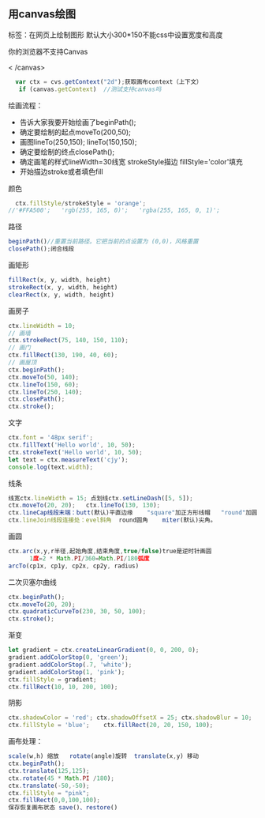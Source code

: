 ## 用canvas绘图

  <canvas>标签：在网页上绘制图形  默认大小300*150不能css中设置宽度和高度
  <canvas id="myCanvas" width="200" height="200"> 
      <p>你的浏览器不支持Canvas</p>
 < /canvas>



```javascript
  var ctx = cvs.getContext("2d");获取画布context（上下文）
   if (canvas.getContext)  //测试支持canvas吗
```

绘画流程：

-  告诉大家我要开始绘画了beginPath();
  - 确定要绘制的起点moveTo(200,50);
  - 画图lineTo(250,150);    lineTo(150,150);
  - 确定要绘制的终点closePath();
  -  确定画笔的样式lineWidth=30线宽  strokeStyle描边 fillStyle='color'填充
  -  开始描边stroke或者填色fill

颜色
       

```javascript
  ctx.fillStyle/strokeStyle = 'orange';
//'#FFA500';   'rgb(255, 165, 0)';   'rgba(255, 165, 0, 1)';
```

路径
      

```js
beginPath()//重置当前路径。它把当前的点设置为 (0,0)，风格重置
closePath();闭合线段
```

 画矩形

```js
fillRect(x, y, width, height)
strokeRect(x, y, width, height)
clearRect(x, y, width, height)
```

  画房子

```js
ctx.lineWidth = 10;
// 画墙
ctx.strokeRect(75, 140, 150, 110);
// 画门
ctx.fillRect(130, 190, 40, 60);
// 画屋顶
ctx.beginPath();
ctx.moveTo(50, 140);
ctx.lineTo(150, 60);
ctx.lineTo(250, 140);
ctx.closePath();
ctx.stroke();
```

 文字

```js
ctx.font = '48px serif';
ctx.fillText('Hello world', 10, 50);
ctx.strokeText('Hello world', 10, 50);
let text = ctx.measureText('cjy');
console.log(text.width); 
```

线条

```js
线宽ctx.lineWidth = 15; 点划线ctx.setLineDash([5, 5]);
ctx.moveTo(20, 20);   ctx.lineTo(130, 130);
ctx.lineCap线段末端：butt(默认)平直边缘    "square"加正方形线帽   "round"加圆形线帽
ctx.lineJoin线段连接处：evel斜角  round圆角    miter(默认)尖角。
```

 画圆

```js
ctx.arc(x,y,r半径,起始角度,结束角度,true/false)true是逆时针画圆   
      1度=2 * Math.PI/360=Math.PI/180弧度
arcTo(cp1x, cp1y, cp2x, cp2y, radius)
```

   二次贝塞尔曲线

```js
ctx.beginPath();
ctx.moveTo(20, 20);
ctx.quadraticCurveTo(230, 30, 50, 100);
ctx.stroke();
```

  渐变

```js
let gradient = ctx.createLinearGradient(0, 0, 200, 0);
gradient.addColorStop(0, 'green');
gradient.addColorStop(.7, 'white');
gradient.addColorStop(1, 'pink');
ctx.fillStyle = gradient;
ctx.fillRect(10, 10, 200, 100);
```

 阴影

```js
ctx.shadowColor = 'red'; ctx.shadowOffsetX = 25; ctx.shadowBlur = 10;
ctx.fillStyle = 'blue';    ctx.fillRect(20, 20, 150, 100);
```

画布处理：

```js
scale(w,h) 缩放   rotate(angle)旋转  translate(x,y) 移动
ctx.beginPath();
ctx.translate(125,125);
ctx.rotate(45 * Math.PI /180);
ctx.translate(-50,-50);
ctx.fillStyle = "pink";
ctx.fillRect(0,0,100,100);
保存恢复画布状态 save()、restore()
```

